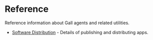 # Reference

Reference information about Gall agents and related utilities.

- [Software Distribution](./dist) - Details of publishing and distributing apps.
